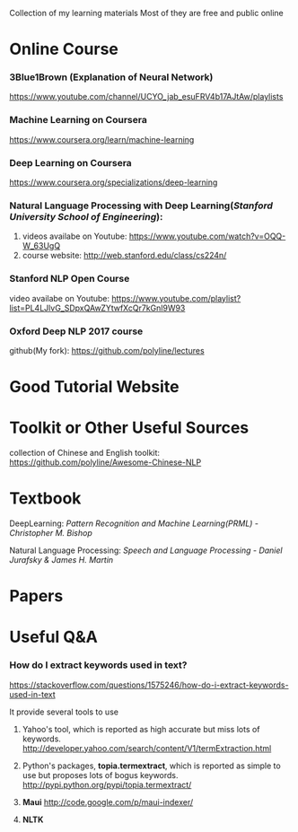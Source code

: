 Collection of my learning materials
Most of they are free and public online

# Online Course

### 3Blue1Brown (Explanation of Neural Network)
https://www.youtube.com/channel/UCYO_jab_esuFRV4b17AJtAw/playlists

### Machine Learning on Coursera
https://www.coursera.org/learn/machine-learning

### Deep Learning on Coursera
https://www.coursera.org/specializations/deep-learning

### Natural Language Processing with Deep Learning(*Stanford University School of Engineering*): 

1. videos availabe on Youtube: https://www.youtube.com/watch?v=OQQ-W_63UgQ
2. course website: http://web.stanford.edu/class/cs224n/

### Stanford NLP Open Course

video availabe on Youtube: https://www.youtube.com/playlist?list=PL4LJlvG_SDpxQAwZYtwfXcQr7kGnl9W93

### Oxford Deep NLP 2017 course

github(My fork):  https://github.com/polyline/lectures


# Good Tutorial Website 



# Toolkit or Other Useful Sources

collection of Chinese and English toolkit: https://github.com/polyline/Awesome-Chinese-NLP


# Textbook

DeepLearning:
*Pattern Recognition and Machine Learning(PRML) - Christopher M. Bishop*

Natural Language Processing:
*Speech and Language Processing - Daniel Jurafsky & James H. Martin*


# Papers



# Useful Q&A 

### How do I extract keywords used in text?
https://stackoverflow.com/questions/1575246/how-do-i-extract-keywords-used-in-text

It provide several tools to use

1. Yahoo's tool, which is reported as high accurate but miss lots of keywords.
http://developer.yahoo.com/search/content/V1/termExtraction.html

2. Python's packages, **topia.termextract**, which is reported as simple to use but proposes lots of bogus keywords.
http://pypi.python.org/pypi/topia.termextract/

3. **Maui**
http://code.google.com/p/maui-indexer/

4. **NLTK**




